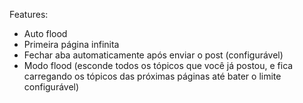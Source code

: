 

Features:

- Auto flood
- Primeira página infinita
- Fechar aba automaticamente após enviar o post (configurável)
- Modo flood (esconde todos os tópicos que você já postou, e fica carregando os tópicos das próximas páginas até bater o limite configurável)
